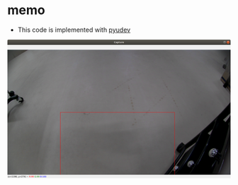 # memo
- This code is implemented with [pyudev](https://github.com/pyudev/pyudev)

![screenshot of main.py](https://github.com/yuki-inaho/see3cam_with_roi_autoexposure/blob/main/Screenshot.png)